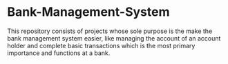 # Bank-Management-System
This repository consists of projects whose sole purpose is the make the bank management system easier, like managing the account of an account holder and complete basic transactions which is the most primary importance and functions at a bank.
